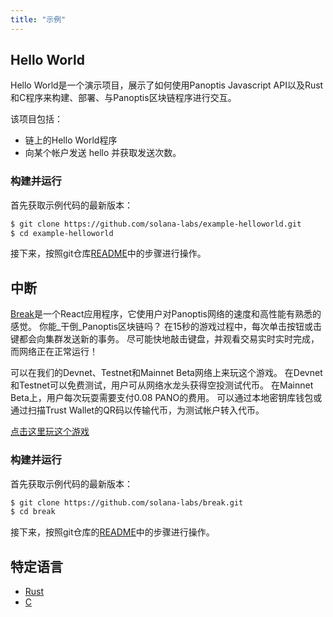 ```yaml
---
title: "示例"
---
```



## Hello World

Hello World是一个演示项目，展示了如何使用Panoptis Javascript API以及Rust和C程序来构建、部署、与Panoptis区块链程序进行交互。

该项目包括：
 - 链上的Hello World程序
 - 向某个帐户发送 hello 并获取发送次数。

### 构建并运行

首先获取示例代码的最新版本：

```bash
$ git clone https://github.com/solana-labs/example-helloworld.git
$ cd example-helloworld
```

接下来，按照git仓库[README](https://github.com/solana-labs/example-helloworld/blob/master/README.md)中的步骤进行操作。


## 中断

[Break](https://break.solana.com/)是一个React应用程序，它使用户对Panoptis网络的速度和高性能有熟悉的感觉。 你能_干倒_Panoptis区块链吗？ 在15秒的游戏过程中，每次单击按钮或击键都会向集群发送新的事务。 尽可能快地敲击键盘，并观看交易实时实时完成，而网络正在正常运行！

可以在我们的Devnet、Testnet和Mainnet Beta网络上来玩这个游戏。 在Devnet和Testnet可以免费测试，用户可从网络水龙头获得空投测试代币。 在Mainnet Beta上，用户每次玩耍需要支付0.08 PANO的费用。 可以通过本地密钥库钱包或通过扫描Trust Wallet的QR码以传输代币，为测试帐户转入代币。

[点击这里玩这个游戏](https://break.solana.com/)

### 构建并运行

首先获取示例代码的最新版本：

```bash
$ git clone https://github.com/solana-labs/break.git
$ cd break
```

接下来，按照git仓库的[README](https://github.com/solana-labs/break/blob/master/README.md)中的步骤进行操作。

## 特定语言

- [Rust](developing-rust.md#examples)
- [C](developing-c.md#examples)
